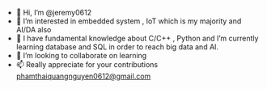 - 👋 Hi, I’m @jeremy0612
- 👀 I’m interested in embedded system , IoT which is my majority and AI/DA also
- 🌱 I have fundamental knowledge about C/C++ , Python and
      I’m currently learning database and SQL in order to reach big data and AI.
- 💞️ I’m looking to collaborate on learning
- 📫 Really appreciate for your contributions
  phamthaiquangnguyen0612@gmail.com

<!---
jeremy0612/jeremy0612 is a ✨ special ✨ repository because its `README.md` (this file) appears on your GitHub profile.
You can click the Preview link to take a look at your changes.
--->
